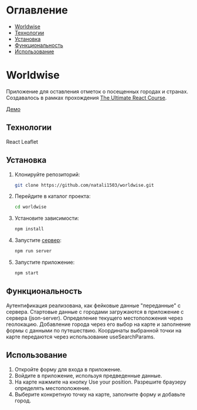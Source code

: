 # Оглавление

- [Worldwise](#Worldwise)
- [Технологии](#Технологии)
- [Установка](#Установка)
- [Функциональность](#Функциональность)
- [Использование](#Использование)

# Worldwise

Приложение для оставления отметок о посещенных городах и странах.
Создавалось в рамках прохождения [The Ultimate React Course](https://www.udemy.com/course/the-ultimate-react-course/).

[Демо](https://natali1503.github.io/worldwise/)

## Технологии

React
Leaflet

## Установка

1. Клонируйте репозиторий:

   ```bash
   git clone https://github.com/natali1503/worldwise.git
   ```

2. Перейдите в каталог проекта:

   ```bash
   cd worldwise
   ```

3. Установите зависимости:

   ```bash
   npm install
   ```

4. Запустите [сервер](https://www.npmjs.com/package/json-server):

   ```bash
   npm run server
   ```

5. Запустите приложение:
   ```bash
   npm start
   ```

## Функциональность

Аутентификация реализована, как фейковые данные "переданные" с сервера.
Стартовые данные с городами загружаются в приложение с сервера (json-server).
Определение текущего местоположения через геолокацию.
Добавление города через его выбор на карте и заполнение формы с данными по путешествию.
Координаты выбранной точки на карте передаются через использование useSearchParams.

## Использование

1. Откройте форму для входа в приложение.
2. Войдите в приложение, используя предведенные данные.
3. На карте нажмите на кнопку Use your position. Разрешите браузеру определять местоположение.
4. Выберите конкретную точку на карте, заполните форму и добавьте город.
